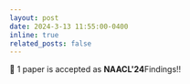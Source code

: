 ```yaml
---
layout: post
date: 2024-3-13 11:55:00-0400
inline: true
related_posts: false
---
```


🎊 1 paper is accepted as <b>NAACL'24</b>Findings!!